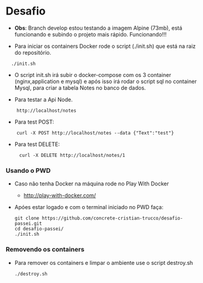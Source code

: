 # Desafio

 - **Obs**: Branch develop estou testando a imagem Alpine (73mb), está funcionando e subindo o projeto mais rápido. Funcionando!!!
  
- Para iniciar os containers Docker rode o script (./init.sh) que está na raiz do repositório.
```
  ./init.sh
 ```  
* O script init.sh irá subir o docker-compose com os 3 container (nginx,application e mysql) e após isso irá rodar o script sql no container Mysql, para criar a tabela Notes no banco de dados.
  
- Para testar a Api Node.
```
    http://localhost/notes
```
- Para test POST: 
 ```
     curl -X POST http://localhost/notes --data {"Text":"test"}
 ```   
- Para test DELETE:
```
     curl -X DELETE http://localhost/notes/1
```

### Usando o PWD
- Caso não tenha Docker na máquina rode no Play With Docker
  * http://play-with-docker.com/

- Apóes estar logado e com o terminal iniciado no PWD faça:
  ```
  git clone https://github.com/concrete-cristian-trucco/desafio-passei.git
  cd desafio-passei/
  ./init.sh
  ```
  
### Removendo os containers
- Para remover os containers e limpar o ambiente use o script destroy.sh
  ```
  ./destroy.sh
  ```  
